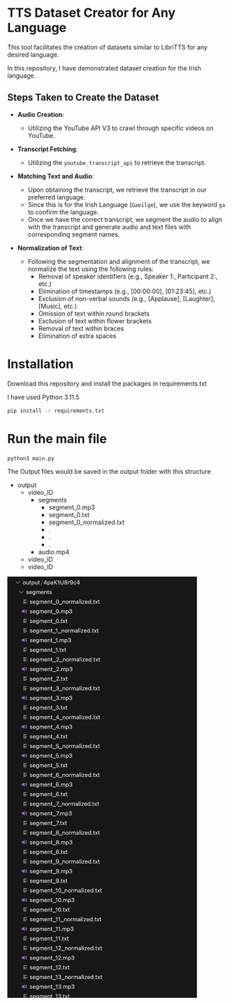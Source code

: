 # TTS Dataset Creator for Any Language

This tool facilitates the creation of datasets similar to LibriTTS for any desired language.

In this repository, I have demonstrated dataset creation for the Irish language.

## Steps Taken to Create the Dataset

- **Audio Creation**:
  - Utilizing the YouTube API V3 to crawl through specific videos on YouTube.
  
- **Transcript Fetching**:
  - Utilizing the `youtube_transcript_api` to retrieve the transcript.
  
- **Matching Text and Audio**:
    - Upon obtaining the transcript, we retrieve the transcript in our preferred language.
    - Since this is for the Irish Language (`Gaeilge`), we use the keyword `ga` to confirm the language.
    - Once we have the correct transcript, we segment the audio to align with the transcript and generate audio and text files with corresponding segment names.
    
- **Normalization of Text**:
    - Following the segmentation and alignment of the transcript, we normalize the text using the following rules:
        - Removal of speaker identifiers (e.g., Speaker 1:, Participant 2:, etc.)
        - Elimination of timestamps (e.g., [00:00:00], [01:23:45], etc.)
        - Exclusion of non-verbal sounds (e.g., [Applause], [Laughter], [Music], etc.)
        - Omission of text within round brackets
        - Exclusion of text within flower brackets
        - Removal of text within braces
        - Elimination of extra spaces


# Installation

Download this repository and install the packages in requirements.txt

I have used Python 3.11.5

```bash
pip install -r requirements.txt
```

# Run the main file 

```bash
python3 main.py
```

The Output files would be saved in the output folder with this structure
- output
    - video_ID
        - segments
            - segment_0.mp3
            - segment_0.txt
            - segment_0_normalized.txt
            - .
            - .
            - .
        - audio.mp4
    - video_ID
    - video_ID

![Output Image](output.png)

